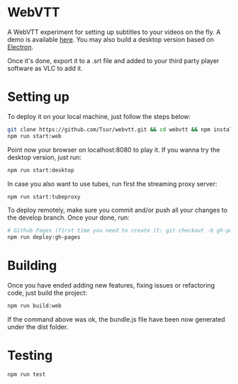 # WebVTT 

A WebVTT experiment for setting up subtitles to your videos on the fly. A demo is available [here](http://tsur.github.io/webvtt). You may also build a desktop version based on [Electron](https://github.com/atom/electron).

Once it's done, export it to a .srt file and added to your third party player software as VLC to add it.

# Setting up

To deploy it on your local machine, just follow the steps below:

```bash
git clone https://github.com/Tsur/webvtt.git && cd webvtt && npm install
npm run start:web
```
Point now your browser on localhost:8080 to play it. If you wanna try the desktop version, just run:

```bash
npm run start:desktop
```

In case you also want to use tubes, run first the streaming proxy server:

```bash
npm run start:tubeproxy
```

To deploy remotely, make sure you commit and/or push all your changes to the develop branch. Once your done, run:

```bash
# Github Pages (first time you need to create it: git checkout -b gh-pages develop)
npm run deploy:gh-pages
```

# Building

Once you have ended adding new features, fixing issues or refactoring code, just build the project:

```bash
npm run build:web
```

If the command above was ok, the bundle.js file have been now generated under the dist folder.

# Testing

```bash
npm run test
```
